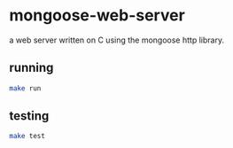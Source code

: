 # mongoose-web-server

a web server written on C using the mongoose http library.

## running
```sh
make run
```

## testing
```sh
make test
```
